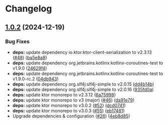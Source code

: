 # Changelog

## [1.0.2](https://github.com/Rushyverse/mojang-api/compare/v1.0.1...v1.0.2) (2024-12-19)


### Bug Fixes

* **deps:** update dependency io.ktor:ktor-client-serialization to v2.3.13 ([#48](https://github.com/Rushyverse/mojang-api/issues/48)) ([ba5e8a8](https://github.com/Rushyverse/mojang-api/commit/ba5e8a89f1ce3216c807433da658dfb8fe2ebe79))
* **deps:** update dependency org.jetbrains.kotlinx:kotlinx-coroutines-test to v1.9.0 ([24629f4](https://github.com/Rushyverse/mojang-api/commit/24629f4eeca10a4bc381e39be00b12dbfd6d8728))
* **deps:** update dependency org.jetbrains.kotlinx:kotlinx-coroutines-test to v1.9.0-rc.2 ([04db943](https://github.com/Rushyverse/mojang-api/commit/04db943dc4b1a4b671be67a7043b4e1127bec64a))
* **deps:** update dependency org.slf4j:slf4j-simple to v2.0.15 ([dd4b14b](https://github.com/Rushyverse/mojang-api/commit/dd4b14bb8579a58579c87f01300d61691d52a657))
* **deps:** update dependency org.slf4j:slf4j-simple to v2.0.16 ([935fd0a](https://github.com/Rushyverse/mojang-api/commit/935fd0a7ddfb416dd2253a7c49a14f4eb4473eb6))
* **deps:** update ktor monorepo to v2.3.12 ([6a75998](https://github.com/Rushyverse/mojang-api/commit/6a75998b4f5d66ede620149ee196051bf7b6c45d))
* **deps:** update ktor monorepo to v3 (major) ([#46](https://github.com/Rushyverse/mojang-api/issues/46)) ([da91e79](https://github.com/Rushyverse/mojang-api/commit/da91e79edb025a276a10a42ea37ab79468b2cb96))
* **deps:** update ktor monorepo to v3.0.2 ([#52](https://github.com/Rushyverse/mojang-api/issues/52)) ([dcd0741](https://github.com/Rushyverse/mojang-api/commit/dcd07419cf0cb132f30d4bbe4d6b7e31ad8ca587))
* **deps:** update ktor monorepo to v3.0.3 ([#55](https://github.com/Rushyverse/mojang-api/issues/55)) ([eb17481](https://github.com/Rushyverse/mojang-api/commit/eb174811844813536cd9121d28b682472c973f9b))
* Upgrade dependencies & configuration ([#26](https://github.com/Rushyverse/mojang-api/issues/26)) ([4eb8d85](https://github.com/Rushyverse/mojang-api/commit/4eb8d85a92be554e14ec4d87581e16abc059339e))
